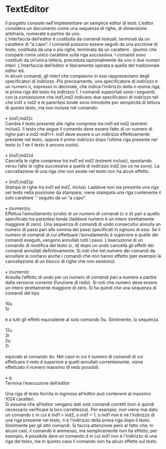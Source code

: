 # TextEditor
Il progetto consiste nell’implementare un semplice editor di testi. L’editor considera un documento come una sequenza di righe, di dimensione arbitraria,
numerate a partire da uno.<br>
L’interfaccia dell’editor è costituita da comandi testuali, terminati da un
carattere di “a capo”. I comandi possono essere seguiti da una porzione di
testo, costituita da una o più righe, terminata da un carattere . (punto) che
compare come unico carattere sulla riga successiva. I comandi sono costituiti
da un’unica lettera, preceduta opzionalmente da uno o due numeri interi.
L’interfaccia dell’editor è liberamente ispirata a quella del tradizionale editor
ed.<br>
In alcuni comandi, gli interi che compaiono in essi rappresentano degli specificatori di indirizzo. Più precisamente, uno specificatore di indirizzo è un numero
n, espresso in decimale, che indica l’indirizzo della n-esima riga; la prima riga
del testo ha indirizzo 1.
I comandi supportati sono i seguenti, con la convenzione che ind1,ind2
indicano due specificatori di indirizzo tali che ind1 ≤ ind2 e le parentesi tonde
sono introdotte per semplicità di lettura di questo testo, ma non incluse nel
comando:<br><br>
• (ind1,ind2)c<br>
Cambia il testo presente alle righe comprese tra ind1 ed ind2 (estremi
inclusi). Il testo che segue il comando deve essere fatto di un numero di
righe pari a ind2-ind1+1. ind1 deve essere o un indirizzo effettivamente
presente nel testo, oppure il primo indirizzo dopo l’ultima riga presente
nel testo (o 1 se il testo è ancora vuoto).<br><br>
• (ind1,ind2)d<br>
Cancella le righe comprese tra ind1 ed ind2 (estremi inclusi), spostando
verso l’alto le righe successive a quella di indirizzo ind2 (se ce ne sono).
La cancellazione di una riga che non esiste nel testo non ha alcun effetto.<br><br>
• (ind1,ind2)p<br>
Stampa le righe tra ind1 ed ind2, inclusi. Laddove non sia presente
una riga nel testo nella posizione da stampare, viene stampata una riga
contenente il solo carattere ’.’ seguito da un “a capo”.<br><br>
• (numero)u<br>
Effettua l’annullamento (undo) di un numero di comandi (c o d) pari a
quello specificato tra parentesi tonde (laddove numero è un intero strettamente maggiore di zero). Una sequenza di comandi di undo consecutivi
annulla un numero di passi pari alla somma dei passi specificati in ognuno
di essi. Se il numero di comandi di cui effettuare l’annullamento è superiore
a quello dei comandi eseguiti, vengono annullati tutti i passi. L’esecuzione di un comando di modifica del testo (c, d) dopo un undo cancella gli
effetti dei comandi annullati definitivamente. Si noti che nel numero dei
comandi da annullare si contano anche i comandi che non hanno effetto
(per esempio la cancellazione di un blocco di righe che non esistono).<br><br>
• (numero)r<br>
Annulla l’effetto di undo per un numero di comandi pari a numero a partire
dalla versione corrente (funzione di redo). Si noti che numero deve essere
un intero strettamente maggiore di zero. Si ha quindi che una sequenza
di comandi del tipo<br><br>
10u<br>
5r<br><br>
è a tutti gli effetti equivalente al solo comando 5u. Similmente, la sequenza<br><br>
12u<br>
3r<br>
2u<br>
7r<br><br>
equivale al comando 4u. Nel caso in cui il numero di comandi di cui effettuare il redo è superiore a quelli annullati correntemente, viene effettuato
il numero massimo di redo possibili.<br><br>
• q<br>
Termina l’esecuzione dell’editor<br><br>
Una riga di testo fornita in ingresso all’editor può contenere al massimo 1024
caratteri.<br>
Si assuma che all’editor vengano dati solo comandi corretti (non è quindi
necessario verificare la loro correttezza). Per esempio, non viene mai dato un
comando c in cui è ind1 > ind2, o ind1 < 1, o ind1 non è né l’indirizzo di una
riga presente nel testo, n´e l’indirizzo della prima riga dopo il testo. Similmente
per gli altri comandi. Si faccia attenzione però al fatto che, in alcuni casi, il
comando è ammesso, ma semplicemente non ha effetto; per esempio, è possibile
dare un comando d in cui ind1 non è l’indirizzo di una riga del testo, ma in
questo caso il comando non ha alcun effetto sul testo.
